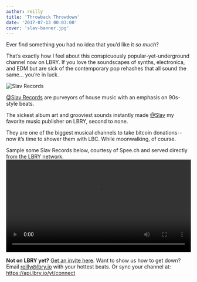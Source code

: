 ```yaml
---
author: reilly
title: 'Throwback Throwdown'
date: '2017-07-13 00:03:00'
cover: 'slav-banner.jpg'
---
```

Ever find something you had no idea that you’d like it *so much*?

That’s exactly how I feel about this conspicuously popular-yet-underground channel now on LBRY. If you love the soundscapes of synths, electronica, and EDM but are sick of the contemporary pop rehashes that all sound the same… you’re in luck.

![Slav Records](/img/news/slav-inline.png)

<a href='lbry://@Slav'>@Slav Records</a> are purveyors of house music with an emphasis on 90s-style beats.

The sickest album art and grooviest sounds instantly made <a href='lbry://@Slav'>@Slav</a> my favorite music publisher on LBRY, second to none.

They are one of the biggest musical channels to take bitcoin donations--now it’s time to shower them with LBC. While moonwalking, of course.

Sample some Slav Records below, courtesy of Spee.ch and served directly from the LBRY network.
<video width="100%" controls><source src="https://spee.ch/slav-luz1e/2b9183ac19d937d2a787fcdd0d1c2cd285c52f4f" /></video>

**Not on LBRY yet?** [Get an invite here](https://lbry.io/get). Want to show us how to get down? Email reilly@lbry.io with your hottest beats. Or sync your channel at: https://api.lbry.io/yt/connect
